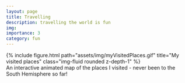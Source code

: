 ```yaml
---
layout: page
title: Travelling
description: travelling the world is fun
img:
importance: 3
category: fun
---
```


<div class="row">
    <div class="col-sm mt-3 mt-md-0">
        {% include figure.html path="assets/img/myVisitedPlaces.gif" title="My visited places" class="img-fluid rounded z-depth-1" %}
    </div>
</div>
<div class="caption">
    An interactive animated map of the places I visited - never been to the South Hemisphere so far!
</div>

